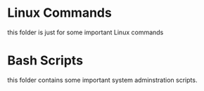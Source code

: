 # Linux Commands
this folder is just for some important Linux commands

# Bash Scripts
this folder contains some important system adminstration scripts.
